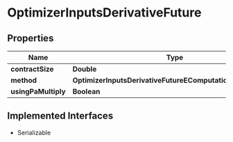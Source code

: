 

# OptimizerInputsDerivativeFuture


## Properties

Name | Type | Description | Notes
------------ | ------------- | ------------- | -------------
**contractSize** | **Double** |  |  [optional]
**method** | **OptimizerInputsDerivativeFutureEComputationMethodEnum** |  |  [optional]
**usingPaMultiply** | **Boolean** |  |  [optional]


## Implemented Interfaces

* Serializable



